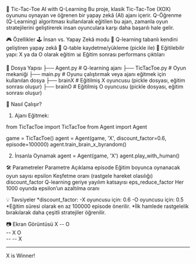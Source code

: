🧠 Tic-Tac-Toe AI with Q-Learning
Bu proje, klasik Tic-Tac-Toe (XOX) oyununu oynayan ve öğrenen bir yapay zekâ (AI) ajanı içerir. Q-Öğrenme (Q-Learning) algoritması kullanılarak eğitilen bu ajan, zamanla oyun stratejilerini geliştirerek insan oyunculara karşı daha başarılı hale gelir.

🎮 Özellikler
🕹️ İnsan vs. Yapay Zekâ modu
🧠 Q-learning tabanlı kendini geliştiren yapay zekâ
💾 Q-table kaydetme/yükleme (pickle ile)
🔁 Eğitilebilir yapı: X ya da O olarak eğitim
📊 Eğitim sonrası performans çıktıları

📁 Dosya Yapısı
├── Agent.py         # Q-learning ajanı
├── TicTacToe.py     # Oyun mekaniği
├── main.py          # Oyunu çalıştırmak veya ajanı eğitmek için kullanılan dosya
├── brainX           # Eğitilmiş X oyuncusu (pickle dosyası, eğitim sonrası oluşur)
├── brainO           # Eğitilmiş O oyuncusu (pickle dosyası, eğitim sonrası oluşur)

🧪 Nasıl Çalışır?
1. Ajanı Eğitmek:

from TicTacToe import TicTacToe
from Agent import Agent

game = TicTacToe()
agent = Agent(game, 'X', discount_factor=0.6, episode=100000)
agent.train_brain_x_byrandom()

2. İnsanla Oynamak
agent = Agent(game, 'X')
agent.play_with_human()

🛠️ Parametreler
Parametre	          Açıklama
episode	            Eğitim boyunca oynanacak oyun sayısı
epsilon	            Keşfetme oranı (rastgele hareket olasılığı)
discount_factor	    Q-learning geriye yayılım katsayısı
eps_reduce_factor	  Her 1000 oyunda epsilon’un azaltılma oranı

💡 Tavsiyeler
*discount_factor:
  -X oyuncusu için: 0.6
  -O oyuncusu için: 0.5
*Eğitim süresi olarak en az 100000 episode önerilir.
*İlk hamlede rastgelelik bırakılarak daha çeşitli stratejiler öğrenilir.

📷 Ekran Görüntüsü
 X     --     O  
 --    X     O  
 --    --    X  
_______________
X is Winner!
